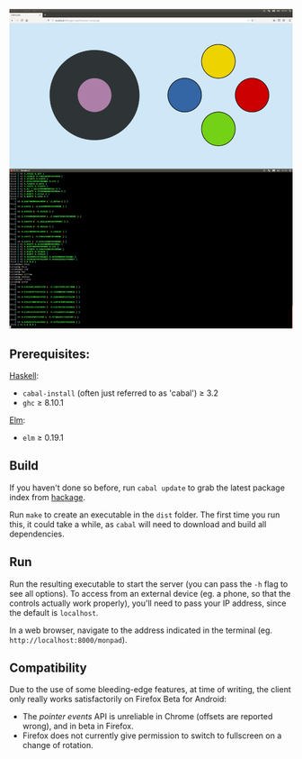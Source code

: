 ![](data/screenshot.png)

Prerequisites:
--------------

[Haskell](https://www.haskell.org/):
- `cabal-install` (often just referred to as 'cabal') ≥ 3.2
- `ghc` ≥ 8.10.1

[Elm](https://elm-lang.org/):
- `elm` ≥ 0.19.1

Build
------

If you haven't done so before, run `cabal update` to grab the latest package index from [hackage](https://hackage.haskell.org/).

Run `make` to create an executable in the `dist` folder. The first time you run this, it could take a while, as `cabal` will need to download and build all dependencies.

Run
---

Run the resulting executable to start the server (you can pass the `-h` flag to see all options). To access from an external device (eg. a phone, so that the controls actually work properly), you'll need to pass your IP address, since the default is `localhost`.

In a web browser, navigate to the address indicated in the terminal (eg. `http://localhost:8000/monpad`).

Compatibility
-------------

Due to the use of some bleeding-edge features, at time of writing, the client only really works satisfactorily on Firefox Beta for Android:

- The *pointer events* API is unreliable in Chrome (offsets are reported wrong), and in beta in Firefox.
- Firefox does not currently give permission to switch to fullscreen on a change of rotation.
